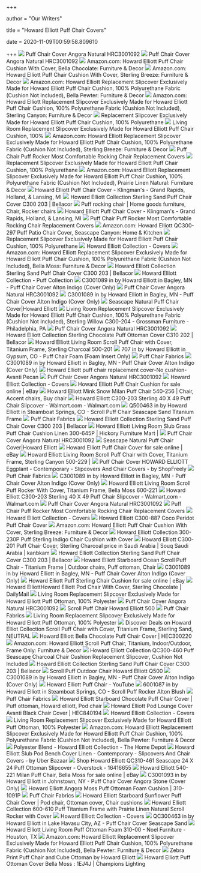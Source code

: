 +++
        
author = "Our Writers"
        
title = "Howard Elliott Puff Chair Covers"
        
date = 2020-11-09T00:59:58.809610
        
+++
[ ![](https://images2.imgix.net/p4dbimg/1095/images/c300-1092.jpg?fit=fill&trim=color&trimcolor=FFFFFF&trimtol=5&bg=FFFFFF&w=1024&h=768&fm=pjpg&auto=format)](https://images2.imgix.net/p4dbimg/1095/images/c300-1092.jpg?fit=fill&trim=color&trimcolor=FFFFFF&trimtol=5&bg=FFFFFF&w=1024&h=768&fm=pjpg&auto=format) Puff Chair Cover Angora Natural HRC3001092
[ ![](https://images2.imgix.net/p4dbimg/1095/images/c300-1092.jpg?fit=fill&trim=color&trimcolor=FFFFFF&trimtol=5&bg=FFFFFF&w=384&h=288&fm=pjpg&auto=format)](https://images2.imgix.net/p4dbimg/1095/images/c300-1092.jpg?fit=fill&trim=color&trimcolor=FFFFFF&trimtol=5&bg=FFFFFF&w=384&h=288&fm=pjpg&auto=format) Puff Chair Cover Angora Natural HRC3001092
[ ![](https://images-na.ssl-images-amazon.com/images/I/51qzAxHYbyL._AC_SY355_.jpg)](https://images-na.ssl-images-amazon.com/images/I/51qzAxHYbyL._AC_SY355_.jpg) Amazon.com: Howard Elliott Puff Chair Cushion With Cover, Bella Chocolate:  Furniture & Decor
[ ![](https://images-na.ssl-images-amazon.com/images/I/61-qp7hh2FL._AC_SL1500_.jpg)](https://images-na.ssl-images-amazon.com/images/I/61-qp7hh2FL._AC_SL1500_.jpg) Amazon.com: Howard Elliott Puff Chair Cushion With Cover, Sterling Breeze:  Furniture & Decor
[ ![](https://images-na.ssl-images-amazon.com/images/I/517%2Bf-jM2YL._AC_SY355_.jpg)](https://images-na.ssl-images-amazon.com/images/I/517%2Bf-jM2YL._AC_SY355_.jpg) Amazon.com: Howard Elliott Replacement Slipcover Exclusively Made for Howard  Elliott Puff Chair Cushion, 100% Polyurethane Fabric (Cushion Not  Included), Bella Pewter: Furniture & Decor
[ ![](https://images-na.ssl-images-amazon.com/images/I/51s06dtNdyL._AC_SL1000_.jpg)](https://images-na.ssl-images-amazon.com/images/I/51s06dtNdyL._AC_SL1000_.jpg) Amazon.com: Howard Elliott Replacement Slipcover Exclusively Made for Howard  Elliott Puff Chair Cushion, 100% Polyurethane Fabric (Cushion Not  Included), Sterling Canyon: Furniture & Decor
[ ![](https://images2.imgix.net/p4dbimg/1095/images/c300-203.jpg?fit=fill&trim=color&trimcolor=FFFFFF&trimtol=5&bg=FFFFFF&w=384&h=288&fm=pjpg&auto=format)](https://images2.imgix.net/p4dbimg/1095/images/c300-203.jpg?fit=fill&trim=color&trimcolor=FFFFFF&trimtol=5&bg=FFFFFF&w=384&h=288&fm=pjpg&auto=format) Replacement Slipcover Exclusively Made for Howard Elliott Puff Chair  Cushion, 100% Polyurethane
[ ![](https://images2.imgix.net/p4dbimg/1095/images/c300-200.jpg?trim=color&trimcolor=FFFFFF&trimtol=5&w=1024&h=768&fm=pjpg&auto=format)](https://images2.imgix.net/p4dbimg/1095/images/c300-200.jpg?trim=color&trimcolor=FFFFFF&trimtol=5&w=1024&h=768&fm=pjpg&auto=format) Living Room Replacement Slipcover Exclusively Made for Howard Elliott Puff  Chair Cushion, 100%
[ ![](https://images-na.ssl-images-amazon.com/images/I/51OPqDFlXaL._AC_SY355_.jpg)](https://images-na.ssl-images-amazon.com/images/I/51OPqDFlXaL._AC_SY355_.jpg) Amazon.com: Howard Elliott Replacement Slipcover Exclusively Made for Howard  Elliott Puff Chair Cushion, 100% Polyurethane Fabric (Cushion Not  Included), Sterling Breeze: Furniture & Decor
[ ![](https://www.goodnightnaturals.com/media/puff-chair-moss.JPG)](https://www.goodnightnaturals.com/media/puff-chair-moss.JPG) Puff Chair Puff Rocker Most Comfortable Rocking Chair Replacement Covers
[ ![](https://images2.imgix.net/p4dbimg/1095/images/c300-203.jpg?fit=fill&trim=color&trimcolor=FFFFFF&trimtol=5&bg=FFFFFF&w=1024&h=768&fm=pjpg&auto=format)](https://images2.imgix.net/p4dbimg/1095/images/c300-203.jpg?fit=fill&trim=color&trimcolor=FFFFFF&trimtol=5&bg=FFFFFF&w=1024&h=768&fm=pjpg&auto=format) Replacement Slipcover Exclusively Made for Howard Elliott Puff Chair  Cushion, 100% Polyurethane
[ ![](https://images-na.ssl-images-amazon.com/images/I/51YnCelz5AL._AC_SL1000_.jpg)](https://images-na.ssl-images-amazon.com/images/I/51YnCelz5AL._AC_SL1000_.jpg) Amazon.com: Howard Elliott Replacement Slipcover Exclusively Made for Howard  Elliott Puff Chair Cushion, 100% Polyurethane Fabric (Cushion Not  Included), Prairie Linen Natural: Furniture & Decor
[ ![](https://images2.imgix.net/p4dbimg/1095/images/c300-224.jpg?fit=fill&trim=color&trimcolor=FFFFFF&trimtol=5&bg=FFFFFF&w=384&h=288&fm=pjpg&auto=format)](https://images2.imgix.net/p4dbimg/1095/images/c300-224.jpg?fit=fill&trim=color&trimcolor=FFFFFF&trimtol=5&bg=FFFFFF&w=384&h=288&fm=pjpg&auto=format) Howard Elliott Puff Chair Cover - Klingman's - Grand Rapids, Holland, &  Lansing, MI
[ ![](https://mediacdn.bellacor.com/images/300/15801C300229-055.jpg)](https://mediacdn.bellacor.com/images/300/15801C300229-055.jpg) Howard Elliott Collection Sterling Sand Puff Chair Cover C300 203 | Bellacor
[ ![](https://i.pinimg.com/originals/55/11/6a/55116ab600522f0fc4ebdcb5d6b0ecf6.jpg)](https://i.pinimg.com/originals/55/11/6a/55116ab600522f0fc4ebdcb5d6b0ecf6.jpg) Puff rocking chair | Home goods furniture, Chair, Rocker chairs
[ ![](https://images2.imgix.net/p4dbimg/1095/images/c300-774.jpg?fit=fill&trim=color&trimcolor=FFFFFF&trimtol=5&bg=FFFFFF&w=384&h=288&fm=pjpg&auto=format)](https://images2.imgix.net/p4dbimg/1095/images/c300-774.jpg?fit=fill&trim=color&trimcolor=FFFFFF&trimtol=5&bg=FFFFFF&w=384&h=288&fm=pjpg&auto=format) Howard Elliott Puff Chair Cover - Klingman's - Grand Rapids, Holland, &  Lansing, MI
[ ![](https://www.goodnightnaturals.com/media/puff-ottoman-brown.JPG)](https://www.goodnightnaturals.com/media/puff-ottoman-brown.JPG) Puff Chair Puff Rocker Most Comfortable Rocking Chair Replacement Covers
[ ![](https://images-na.ssl-images-amazon.com/images/I/51ufSHuSRkL._AC_SL1000_.jpg)](https://images-na.ssl-images-amazon.com/images/I/51ufSHuSRkL._AC_SL1000_.jpg) Amazon.com: Howard Elliott QC300-297 Puff Patio Chair Cover, Seascape  Canyon: Home & Kitchen
[ ![](https://images2.imgix.net/p4dbimg/1095/images/c300-203.jpg?fit=fill&trim=color&trimcolor=FFFFFF&trimtol=5&bg=FFFFFF&dl=C300-203.jpg&fm=jpg&auto=format)](https://images2.imgix.net/p4dbimg/1095/images/c300-203.jpg?fit=fill&trim=color&trimcolor=FFFFFF&trimtol=5&bg=FFFFFF&dl=C300-203.jpg&fm=jpg&auto=format) Replacement Slipcover Exclusively Made for Howard Elliott Puff Chair  Cushion, 100% Polyurethane
[ ![](https://www.howardelliott.com/images/Variant/medium/C300-203.jpg)](https://www.howardelliott.com/images/Variant/medium/C300-203.jpg) Howard Elliott Collection - Covers
[ ![](https://images-na.ssl-images-amazon.com/images/I/51oq3LpfAbL._AC_SX569_.jpg)](https://images-na.ssl-images-amazon.com/images/I/51oq3LpfAbL._AC_SX569_.jpg) Amazon.com: Howard Elliott Replacement Slipcover Exclusively Made for Howard  Elliott Puff Chair Cushion, 100% Polyurethane Fabric (Cushion Not  Included), Bella Moss: Furniture & Decor
[ ![](https://mediacdn.bellacor.com/images/300/15801QC300461-055.jpg)](https://mediacdn.bellacor.com/images/300/15801QC300461-055.jpg) Howard Elliott Collection Sterling Sand Puff Chair Cover C300 203 | Bellacor
[ ![](https://www.howardelliott.com/Images/header%20images/Patio-Puff-HEADER-2018.jpg)](https://www.howardelliott.com/Images/header%20images/Patio-Puff-HEADER-2018.jpg) Howard Elliott Collection - Puff Collection
[ ![](https://images.webfronts.com/cache/meetcipelcvq.jpg?imgeng=/w_220/h_220/m_letterbox_ffffff_100)](https://images.webfronts.com/cache/meetcipelcvq.jpg?imgeng=/w_220/h_220/m_letterbox_ffffff_100) C3001089 in by Howard Elliott in Bagley, MN - Puff Chair Cover Alton Indigo  (Cover Only)
[ ![](https://images2.imgix.net/p4dbimg/1095/images/c300-1092_3_.jpg?trim=color&trimcolor=FFFFFF&trimtol=5&w=1024&h=768&fm=pjpg&auto=format)](https://images2.imgix.net/p4dbimg/1095/images/c300-1092_3_.jpg?trim=color&trimcolor=FFFFFF&trimtol=5&w=1024&h=768&fm=pjpg&auto=format) Puff Chair Cover Angora Natural HRC3001092
[ ![](https://images.webfronts.com/cache/mepbrwbbnlkx.jpg?imgeng=/w_500/h_500/m_letterbox_ffffff_100)](https://images.webfronts.com/cache/mepbrwbbnlkx.jpg?imgeng=/w_500/h_500/m_letterbox_ffffff_100) C3001089 in by Howard Elliott in Bagley, MN - Puff Chair Cover Alton Indigo  (Cover Only)
[ ![](https://www.howardelliott.com/images/VARIANT/highres/QC300-467.jpg)](https://www.howardelliott.com/images/VARIANT/highres/QC300-467.jpg) Seascape Natural Puff Chair Cover|Howard Elliott
[ ![](https://images2.imgix.net/p4dbimg/1095/images/c300-204.jpg?fit=fill&trim=color&trimcolor=FFFFFF&trimtol=5&bg=FFFFFF&w=768&h=576&fm=pjpg&auto=format)](https://images2.imgix.net/p4dbimg/1095/images/c300-204.jpg?fit=fill&trim=color&trimcolor=FFFFFF&trimtol=5&bg=FFFFFF&w=768&h=576&fm=pjpg&auto=format) Living Room Replacement Slipcover Exclusively Made for Howard Elliott Puff  Chair Cushion, 100% Polyurethane Fabric (Cushion Not Included), Sterling  Willow C300-204 - Grossman Furniture - Philadelphia, PA
[ ![](https://images2.imgix.net/p4dbimg/1095/images/c300-1092_5_.jpg?trim=color&trimcolor=FFFFFF&trimtol=5&w=1024&h=768&fm=pjpg&auto=format)](https://images2.imgix.net/p4dbimg/1095/images/c300-1092_5_.jpg?trim=color&trimcolor=FFFFFF&trimtol=5&w=1024&h=768&fm=pjpg&auto=format) Puff Chair Cover Angora Natural HRC3001092
[ ![](https://www.bellacor.com/media.bellacor.com/images/1500/15801C310202-055.jpg)](https://www.bellacor.com/media.bellacor.com/images/1500/15801C310202-055.jpg) Howard Elliott Collection Sterling Chocolate Puff Ottoman Cover C310 202 |  Bellacor
[ ![](https://images2.imgix.net/p4dbimg/1095/images/500-201.jpg?trim=color&trimcolor=FFFFFF&trimtol=5&w=1024&h=768&fm=pjpg&auto=format)](https://images2.imgix.net/p4dbimg/1095/images/500-201.jpg?trim=color&trimcolor=FFFFFF&trimtol=5&w=1024&h=768&fm=pjpg&auto=format) Howard Elliott Living Room Scroll Puff Chair with Cover, Titanium Frame,  Sterling Charcoal 500-201
[ ![](https://images.webfronts.com/cache/mehfqawlfqli.jpg?imgeng=/w_500/h_500/m_letterbox_ffffff_100)](https://images.webfronts.com/cache/mehfqawlfqli.jpg?imgeng=/w_500/h_500/m_letterbox_ffffff_100) 707 in by Howard Elliott in Gypsum, CO - Puff Chair Foam (Foam Insert Only)
[ ![](https://www.zanadia.com/data2/images/puffslideravanti.jpg)](https://www.zanadia.com/data2/images/puffslideravanti.jpg) Puff Chair Fabrics
[ ![](https://images.webfronts.com/cache/mertahlblxsn.jpg?imgeng=/w_500/h_500/m_letterbox_ffffff_100)](https://images.webfronts.com/cache/mertahlblxsn.jpg?imgeng=/w_500/h_500/m_letterbox_ffffff_100) C3001089 in by Howard Elliott in Bagley, MN - Puff Chair Cover Alton Indigo  (Cover Only)
[ ![](https://www.zanadia.com/assets/images/Puff06/Puff-Chair-Avanti-Pecan.jpg)](https://www.zanadia.com/assets/images/Puff06/Puff-Chair-Avanti-Pecan.jpg) Howard Elliott puff chair replacement cover-No cushion-Avanti Pecan
[ ![](https://images2.imgix.net/p4dbimg/1095/images/c300-1092_2_.jpg?trim=color&trimcolor=FFFFFF&trimtol=5&w=1024&h=768&fm=pjpg&auto=format)](https://images2.imgix.net/p4dbimg/1095/images/c300-1092_2_.jpg?trim=color&trimcolor=FFFFFF&trimtol=5&w=1024&h=768&fm=pjpg&auto=format) Puff Chair Cover Angora Natural HRC3001092
[ ![](https://www.howardelliott.com/images/Variant/medium/7-07.jpg)](https://www.howardelliott.com/images/Variant/medium/7-07.jpg) Howard Elliott Collection - Covers
[ ![](https://i.ebayimg.com/images/g/0RUAAOSwWMhfhO5y/s-l1600.jpg)](https://i.ebayimg.com/images/g/0RUAAOSwWMhfhO5y/s-l1600.jpg) Howard Elliott Puff Chair Cushion for sale online | eBay
[ ![](https://i.pinimg.com/originals/b8/62/6e/b8626e03ba3b1b1e188458b47320b183.jpg)](https://i.pinimg.com/originals/b8/62/6e/b8626e03ba3b1b1e188458b47320b183.jpg) Howard Elliott Mink Snow Milan Puff Chair 540-256 | Chair, Accent chairs,  Buy chair
[ ![](https://i5.walmartimages.com/asr/2174f01c-83d8-4ab9-be5e-2e2971487ea2.5a64cb699bff3e7effc48b6f6d4760d1.jpeg?odnWidth=282&odnHeight=282&odnBg=ffffff)](https://i5.walmartimages.com/asr/2174f01c-83d8-4ab9-be5e-2e2971487ea2.5a64cb699bff3e7effc48b6f6d4760d1.jpeg?odnWidth=282&odnHeight=282&odnBg=ffffff) Howard Elliott C300-203 Sterling 40 X 49 Puff Chair Slipcover - Walmart.com  - Walmart.com
[ ![](https://images.webfronts.com/cache/meywvvciofoi.jpg?imgeng=/w_500/h_500/m_letterbox_ffffff_100)](https://images.webfronts.com/cache/meywvvciofoi.jpg?imgeng=/w_500/h_500/m_letterbox_ffffff_100) Q500463 in by Howard Elliott in Steamboat Springs, CO - Scroll Puff Chair  Seascape Sand Titanium Frame
[ ![](https://www.zanadia.com/data2/images/puffsliderbella.jpg)](https://www.zanadia.com/data2/images/puffsliderbella.jpg) Puff Chair Fabrics
[ ![](https://mediacdn.bellacor.com/images/250/2491-M100-419-231-A.jpg)](https://mediacdn.bellacor.com/images/250/2491-M100-419-231-A.jpg) Howard Elliott Collection Sterling Sand Puff Chair Cover C300 203 | Bellacor
[ ![](https://images2.imgix.net/p4dbimg/1095/images/300-645p_3_.jpg?trim=color&trimcolor=FFFFFF&trimtol=5&w=1024&h=768&fm=pjpg&auto=format)](https://images2.imgix.net/p4dbimg/1095/images/300-645p_3_.jpg?trim=color&trimcolor=FFFFFF&trimtol=5&w=1024&h=768&fm=pjpg&auto=format) Howard Elliott Living Room Slub Grass Puff Chair Cushion Linen 300-645P |  Hickory Furniture Mart |
[ ![](https://images2.imgix.net/p4dbimg/1095/images/c300-1092_6_.jpg?trim=color&trimcolor=FFFFFF&trimtol=5&w=1024&h=768&fm=pjpg&auto=format)](https://images2.imgix.net/p4dbimg/1095/images/c300-1092_6_.jpg?trim=color&trimcolor=FFFFFF&trimtol=5&w=1024&h=768&fm=pjpg&auto=format) Puff Chair Cover Angora Natural HRC3001092
[ ![](https://www.howardelliott.com/images/Variant/large/QC300-467.jpg)](https://www.howardelliott.com/images/Variant/large/QC300-467.jpg) Seascape Natural Puff Chair Cover|Howard Elliott
[ ![](https://i.ebayimg.com/images/g/3ZAAAOSwmIJe09eA/s-l1600.jpg)](https://i.ebayimg.com/images/g/3ZAAAOSwmIJe09eA/s-l1600.jpg) Howard Elliott Puff Chair Cover for sale online | eBay
[ ![](https://images2.imgix.net/p4dbimg/1095/images/500-229.jpg?trim=color&trimcolor=FFFFFF&trimtol=5&w=1024&h=768&fm=pjpg&auto=format)](https://images2.imgix.net/p4dbimg/1095/images/500-229.jpg?trim=color&trimcolor=FFFFFF&trimtol=5&w=1024&h=768&fm=pjpg&auto=format) Howard Elliott Living Room Scroll Puff Chair with Cover, Titanium Frame,  Sterling Canyon 500-229 |
[ ![](https://st.hzcdn.com/fimgs/c101ffcd070c369a_5178-w300-h300-b1-p10--.jpg)](https://st.hzcdn.com/fimgs/c101ffcd070c369a_5178-w300-h300-b1-p10--.jpg) Puff Chair Cover HOWARD ELLIOTT Eggplant - Contemporary - Slipcovers And Chair  Covers - by ShopFreely
[ ![](https://www.zanadia.com/assets/images/puff-images/sm/Bella-Sand-Puff-cover.jpg)](https://www.zanadia.com/assets/images/puff-images/sm/Bella-Sand-Puff-cover.jpg) Puff Chair Fabrics
[ ![](https://images.webfronts.com/cache/mexcbabwhjwx.jpg?imgeng=/w_500/h_500/m_letterbox_ffffff_100)](https://images.webfronts.com/cache/mexcbabwhjwx.jpg?imgeng=/w_500/h_500/m_letterbox_ffffff_100) C3001089 in by Howard Elliott in Bagley, MN - Puff Chair Cover Alton Indigo  (Cover Only)
[ ![](https://images2.imgix.net/p4dbimg/1095/images/600-221.jpg?trim=color&trimcolor=FFFFFF&trimtol=5&w=1024&h=768&fm=pjpg&auto=format)](https://images2.imgix.net/p4dbimg/1095/images/600-221.jpg?trim=color&trimcolor=FFFFFF&trimtol=5&w=1024&h=768&fm=pjpg&auto=format) Howard Elliott Living Room Scroll Puff Rocker With Cover, Titanium Frame,  Bella Moss 600-221
[ ![](https://i5.walmartimages.com/asr/bd6e8ebd-5599-4305-81a4-21481f8f1a4e_1.4575e3f6dc35492129be690356ad67e4.jpeg?odnWidth=282&odnHeight=282&odnBg=ffffff)](https://i5.walmartimages.com/asr/bd6e8ebd-5599-4305-81a4-21481f8f1a4e_1.4575e3f6dc35492129be690356ad67e4.jpeg?odnWidth=282&odnHeight=282&odnBg=ffffff) Howard Elliott C300-203 Sterling 40 X 49 Puff Chair Slipcover - Walmart.com  - Walmart.com
[ ![](https://images2.imgix.net/p4dbimg/1095/images/c300-1092_7_.jpg?trim=color&trimcolor=FFFFFF&trimtol=5&w=1024&h=768&fm=pjpg&auto=format)](https://images2.imgix.net/p4dbimg/1095/images/c300-1092_7_.jpg?trim=color&trimcolor=FFFFFF&trimtol=5&w=1024&h=768&fm=pjpg&auto=format) Puff Chair Cover Angora Natural HRC3001092
[ ![](https://www.goodnightnaturals.com/media/puff-swatches.JPG)](https://www.goodnightnaturals.com/media/puff-swatches.JPG) Puff Chair Puff Rocker Most Comfortable Rocking Chair Replacement Covers
[ ![](https://www.howardelliott.com/images/Variant/medium/QC310-460.jpg)](https://www.howardelliott.com/images/Variant/medium/QC310-460.jpg) Howard Elliott Collection - Covers
[ ![](https://c.shld.net/rpx/i/s/pi/mp/24335/prod_13538327429?src=http%3A%2F%2Fcdn.beyondstores.com%2Fimages%2FP%2FHoward-Elliott-C300-887-Coco-Peridot-Puff-Chair-Cover.jpg&d=3affeb5fb08cf4c219038b49cec005dc411c6f7d&?hei=64&wid=64&qlt=50)](https://c.shld.net/rpx/i/s/pi/mp/24335/prod_13538327429?src=http%3A%2F%2Fcdn.beyondstores.com%2Fimages%2FP%2FHoward-Elliott-C300-887-Coco-Peridot-Puff-Chair-Cover.jpg&d=3affeb5fb08cf4c219038b49cec005dc411c6f7d&?hei=64&wid=64&qlt=50) Howard Elliott C300-887 Coco Peridot Puff Chair Cover
[ ![](https://images-na.ssl-images-amazon.com/images/I/513DPshZdQL._AC_UL160_SR160,160_.jpg)](https://images-na.ssl-images-amazon.com/images/I/513DPshZdQL._AC_UL160_SR160,160_.jpg) Amazon.com: Howard Elliott Puff Chair Cushion With Cover, Sterling Breeze:  Furniture & Decor
[ ![](https://media.lightingnewyork.com/vendors/hec/gallery/300-230P.jpg)](https://media.lightingnewyork.com/vendors/hec/gallery/300-230P.jpg) Howard Elliott Collection 300-230P Puff Sterling Indigo Chair Cushion with  Cover
[ ![](https://cf2.s3.souqcdn.com/item/2019/04/19/37/39/43/62/item_XL_37394362_bab4c171674c7.jpg)](https://cf2.s3.souqcdn.com/item/2019/04/19/37/39/43/62/item_XL_37394362_bab4c171674c7.jpg) Howard Elliott C300-201 Puff Chair Cover, Sterling Charcoal price in Saudi  Arabia | Souq Saudi Arabia | kanbkam
[ ![](https://img.youtube.com/vi/ntEuZsrInzw/0.jpg)](https://img.youtube.com/vi/ntEuZsrInzw/0.jpg) Howard Elliott Collection Sterling Sand Puff Chair Cover C300 203 | Bellacor
[ ![](https://i.pinimg.com/originals/2d/9a/fa/2d9afa99f06805e088ce114057887279.jpg)](https://i.pinimg.com/originals/2d/9a/fa/2d9afa99f06805e088ce114057887279.jpg) Howard Elliott Starboard Ocean Scroll Puff Chair - Titanium Frame | Outdoor  chairs, Puff ottoman, Chair
[ ![](https://images.webfronts.com/cache/mexoxydobjrl.jpg?imgeng=/w_500/h_500/m_letterbox_ffffff_100)](https://images.webfronts.com/cache/mexoxydobjrl.jpg?imgeng=/w_500/h_500/m_letterbox_ffffff_100) C3001089 in by Howard Elliott in Bagley, MN - Puff Chair Cover Alton Indigo  (Cover Only)
[ ![](https://i.ebayimg.com/images/g/D2sAAOSw-Qle~kUG/s-l1600.jpg)](https://i.ebayimg.com/images/g/D2sAAOSw-Qle~kUG/s-l1600.jpg) Howard Elliott Puff Sterling Chair Cushion for sale online | eBay
[ ![](https://st.hzcdn.com/fimgs/3d1125fb055d6e3d_6098-w600-h600-b1-p10--home-design.jpg)](https://st.hzcdn.com/fimgs/3d1125fb055d6e3d_6098-w600-h600-b1-p10--home-design.jpg) Howard ElliottHoward Elliott Pod Chair With Cover, Sterling Chocolate |  DailyMail
[ ![](https://images2.imgix.net/p4dbimg/1095/images/c310-224.jpg?fit=fill&trim=color&trimcolor=FFFFFF&trimtol=5&bg=FFFFFF&w=768&h=576&fm=pjpg&auto=format)](https://images2.imgix.net/p4dbimg/1095/images/c310-224.jpg?fit=fill&trim=color&trimcolor=FFFFFF&trimtol=5&bg=FFFFFF&w=768&h=576&fm=pjpg&auto=format) Living Room Replacement Slipcover Exclusively Made for Howard Elliott Puff  Ottoman, 100% Polyester
[ ![](https://images2.imgix.net/p4dbimg/1095/images/c300-1092_4_.jpg?trim=color&trimcolor=FFFFFF&trimtol=5&w=1024&h=768&fm=pjpg&auto=format)](https://images2.imgix.net/p4dbimg/1095/images/c300-1092_4_.jpg?trim=color&trimcolor=FFFFFF&trimtol=5&w=1024&h=768&fm=pjpg&auto=format) Puff Chair Cover Angora Natural HRC3001092
[ ![](https://www.totallyfurniture.com/pub/media/catalog/product/h/t/httpssep.yimg.comaytotallyfurniturescroll-puff-chair-howard-elliott-500-16.gif)](https://www.totallyfurniture.com/pub/media/catalog/product/h/t/httpssep.yimg.comaytotallyfurniturescroll-puff-chair-howard-elliott-500-16.gif) Scroll Puff Chair Howard Elliott 500
[ ![](https://www.zanadia.com/assets/images/puff-images/sm/Bella-Royal-Puff-cover.jpg)](https://www.zanadia.com/assets/images/puff-images/sm/Bella-Royal-Puff-cover.jpg) Puff Chair Fabrics
[ ![](https://images2.imgix.net/p4dbimg/1095/images/c310-220.jpg?fit=fill&trim=color&trimcolor=FFFFFF&trimtol=5&bg=FFFFFF&w=384&h=288&fm=pjpg&auto=format)](https://images2.imgix.net/p4dbimg/1095/images/c310-220.jpg?fit=fill&trim=color&trimcolor=FFFFFF&trimtol=5&bg=FFFFFF&w=384&h=288&fm=pjpg&auto=format) Living Room Replacement Slipcover Exclusively Made for Howard Elliott Puff  Ottoman, 100% Polyester
[ ![](https://images.prod.meredith.com/product/6f8d2486d8afe00cbebd8c2ac5e6f045/1601762474221/l/howard-elliot-collection-scroll-puff-chair-with-cover-titanium-frame-sterling-sand-neutral)](https://images.prod.meredith.com/product/6f8d2486d8afe00cbebd8c2ac5e6f045/1601762474221/l/howard-elliot-collection-scroll-puff-chair-with-cover-titanium-frame-sterling-sand-neutral) Discover Deals on Howard Elliot Collection Scroll Puff Chair with Cover,  Titanium Frame, Sterling Sand, NEUTRAL
[ ![](https://imgdataserver.com/items/howard-elliott-puff-chair-cover-hec3001092.jpg)](https://imgdataserver.com/items/howard-elliott-puff-chair-cover-hec3001092.jpg) Howard Elliott Bella Chocolate Puff Chair Cover | HEC300220
[ ![](https://images-na.ssl-images-amazon.com/images/I/61gr2SqBc9L._AC_SL1500_.jpg)](https://images-na.ssl-images-amazon.com/images/I/61gr2SqBc9L._AC_SL1500_.jpg) Amazon.com: Howard Elliott Scroll Puff Chair, Titanium, Indoor/Outdoor,  Frame Only: Furniture & Decor
[ ![](https://media.lightingnewyork.com/vendors/hec/gallery/QC300-460.jpg)](https://media.lightingnewyork.com/vendors/hec/gallery/QC300-460.jpg) Howard Elliott Collection QC300-460 Puff Seascape Charcoal Chair Cushion  Replacement Slipcover, Cushion Not Included
[ ![](https://mediacdn.bellacor.com/images/250/251FIRST-601754719257.jpg)](https://mediacdn.bellacor.com/images/250/251FIRST-601754719257.jpg) Howard Elliott Collection Sterling Sand Puff Chair Cover C300 203 | Bellacor
[ ![](https://www.totallyfurniture.com/pub/media/catalog/product/h/t/httpssep.yimg.comaytotallyfurniturescroll-puff-outdoor-chair-howard-elliott-q500-16.gif)](https://www.totallyfurniture.com/pub/media/catalog/product/h/t/httpssep.yimg.comaytotallyfurniturescroll-puff-outdoor-chair-howard-elliott-q500-16.gif) Scroll Puff Outdoor Chair Howard Elliott Q500
[ ![](https://images.webfronts.com/cache/meursgdsoslr.jpg?imgeng=/w_500/h_500/m_letterbox_ffffff_100)](https://images.webfronts.com/cache/meursgdsoslr.jpg?imgeng=/w_500/h_500/m_letterbox_ffffff_100) C3001089 in by Howard Elliott in Bagley, MN - Puff Chair Cover Alton Indigo  (Cover Only)
[ ![](https://i.ytimg.com/vi/ntEuZsrInzw/maxresdefault.jpg)](https://i.ytimg.com/vi/ntEuZsrInzw/maxresdefault.jpg) Howard Elliott Puff Chair - YouTube
[ ![](https://images.webfronts.com/cache/mepxstydobjt.jpg?imgeng=/w_500/h_500/m_letterbox_ffffff_100)](https://images.webfronts.com/cache/mepxstydobjt.jpg?imgeng=/w_500/h_500/m_letterbox_ffffff_100) 6001087 in by Howard Elliott in Steamboat Springs, CO - Scroll Puff Rocker  Alton Blush
[ ![](https://www.zanadia.com/data2/images/puffslider1.jpg)](https://www.zanadia.com/data2/images/puffslider1.jpg) Puff Chair Fabrics
[ ![](https://i.pinimg.com/originals/59/f3/88/59f38887cff64cfac8c9e4180f19befc.jpg)](https://i.pinimg.com/originals/59/f3/88/59f38887cff64cfac8c9e4180f19befc.jpg) Howard Elliott Starboard Chocolate Puff Chair Cover | Puff ottoman, Howard  elliott, Pod chair
[ ![](https://imgdataserver.com/items/howard-elliott-pod-lounge-cover-hec840194_zm.jpg)](https://imgdataserver.com/items/howard-elliott-pod-lounge-cover-hec840194_zm.jpg) Howard Elliott Pod Lounge Cover Avanti Black Chair Cover | HEC840194
[ ![](https://www.howardelliott.com/Images/header%20images/pod-HEADER-2020.jpg)](https://www.howardelliott.com/Images/header%20images/pod-HEADER-2020.jpg) Howard Elliott Collection - Covers
[ ![](https://images2.imgix.net/p4dbimg/1095/images/c310-224.jpg?fit=fill&trim=color&trimcolor=FFFFFF&trimtol=5&bg=FFFFFF&w=384&h=288&fm=pjpg&auto=format)](https://images2.imgix.net/p4dbimg/1095/images/c310-224.jpg?fit=fill&trim=color&trimcolor=FFFFFF&trimtol=5&bg=FFFFFF&w=384&h=288&fm=pjpg&auto=format) Living Room Replacement Slipcover Exclusively Made for Howard Elliott Puff  Ottoman, 100% Polyester
[ ![](https://images-na.ssl-images-amazon.com/images/I/51lF5x82b9L._AC_UL160_SR160,160_.jpg)](https://images-na.ssl-images-amazon.com/images/I/51lF5x82b9L._AC_UL160_SR160,160_.jpg) Amazon.com: Howard Elliott Replacement Slipcover Exclusively Made for Howard  Elliott Puff Chair Cushion, 100% Polyurethane Fabric (Cushion Not  Included), Bella Pewter: Furniture & Decor
[ ![](https://images.homedepot-static.com/productImages/0e7cac59-7997-4592-8154-f89e54c797b1/svn/black-howard-elliott-collection-accent-chairs-510-286-64_400_compressed.jpg)](https://images.homedepot-static.com/productImages/0e7cac59-7997-4592-8154-f89e54c797b1/svn/black-howard-elliott-collection-accent-chairs-510-286-64_400_compressed.jpg) Polyester Blend - Howard Elliott Collection - The Home Depot
[ ![](https://st.hzcdn.com/simgs/e71169f00be05b59_4-9096/home-design.jpg)](https://st.hzcdn.com/simgs/e71169f00be05b59_4-9096/home-design.jpg) Howard Elliott Slub Pod Bench Cover Linen - Contemporary - Slipcovers And Chair  Covers - by Uber Bazaar
[ ![](https://ak1.ostkcdn.com/images/products/is/images/direct/3b0775984ef023ea67defd2d0a592a4c622c3b42/Howard-Elliott-QC310-461-Seascape-24-X-24-Puff-Ottoman-Slipcover.jpg?impolicy=medium)](https://ak1.ostkcdn.com/images/products/is/images/direct/3b0775984ef023ea67defd2d0a592a4c622c3b42/Howard-Elliott-QC310-461-Seascape-24-X-24-Puff-Ottoman-Slipcover.jpg?impolicy=medium) Shop Howard Elliott QC310-461 Seascape 24 X 24 Puff Ottoman Slipcover -  Overstock - 16416655
[ ![](https://i.ebayimg.com/images/g/XMgAAOSwxdVema0k/s-l1600.jpg)](https://i.ebayimg.com/images/g/XMgAAOSwxdVema0k/s-l1600.jpg) Howard Elliott 540-221 Milan Puff Chair, Bella Moss for sale online | eBay
[ ![](https://images.webfronts.com/cache/mecjxksumhyg.jpg?imgeng=/w_500/h_500/m_letterbox_ffffff_100)](https://images.webfronts.com/cache/mecjxksumhyg.jpg?imgeng=/w_500/h_500/m_letterbox_ffffff_100) C3001093 in by Howard Elliott in Johnstown, NY - Puff Chair Cover Angora  Stone (Cover Only)
[ ![](https://imgdataserver.com/items/howard-elliott-puff-ottoman-foam-cushions-green-pillows-throw-he3101091p_zm.jpg)](https://imgdataserver.com/items/howard-elliott-puff-ottoman-foam-cushions-green-pillows-throw-he3101091p_zm.jpg) Howard Elliott Angora Moss Puff Ottoman Foam Cushion | 310-1091P
[ ![](https://www.zanadia.com/assets/images/Puff-images/sm/Puff-chair-rocker-sterling-sand.jpg)](https://www.zanadia.com/assets/images/Puff-images/sm/Puff-chair-rocker-sterling-sand.jpg) Puff Chair Fabrics
[ ![](https://i.pinimg.com/originals/c2/7b/dc/c27bdc93738c4fd3a8292193428cd59c.jpg)](https://i.pinimg.com/originals/c2/7b/dc/c27bdc93738c4fd3a8292193428cd59c.jpg) Howard Elliott Starboard Sunflower Puff Chair Cover | Pod chair, Ottoman  cover, Chair cushions
[ ![](https://media.lightingnewyork.com/vendors/hec/gallery/600-610.jpg)](https://media.lightingnewyork.com/vendors/hec/gallery/600-610.jpg) Howard Elliott Collection 600-610 Puff Titanium Frame with Prairie Linen  Natural Scroll Rocker with Cover
[ ![](https://www.howardelliott.com/images/Variant/medium/C300-CUSTOM.jpg)](https://www.howardelliott.com/images/Variant/medium/C300-CUSTOM.jpg) Howard Elliott Collection - Covers
[ ![](https://images.webfronts.com/cache/mecvrleqawkd.jpg?imgeng=/w_800)](https://images.webfronts.com/cache/mecvrleqawkd.jpg?imgeng=/w_800) QC300463 in by Howard Elliott in Lake Havasu City, AZ - Puff Chair Cover  Seascape Sand
[ ![](https://images2.imgix.net/p4dbimg/1095/images/310-00.jpg?trim=color&trimcolor=FFFFFF&trimtol=5&w=1024&h=768&fm=pjpg&auto=format)](https://images2.imgix.net/p4dbimg/1095/images/310-00.jpg?trim=color&trimcolor=FFFFFF&trimtol=5&w=1024&h=768&fm=pjpg&auto=format) Howard Elliott Living Room Puff Ottoman Foam 310-00 - Noel Furniture -  Houston, TX
[ ![](https://images-na.ssl-images-amazon.com/images/I/71h28fwy2oL._AC_UL160_SR160,160_.jpg)](https://images-na.ssl-images-amazon.com/images/I/71h28fwy2oL._AC_UL160_SR160,160_.jpg) Amazon.com: Howard Elliott Replacement Slipcover Exclusively Made for Howard  Elliott Puff Chair Cushion, 100% Polyurethane Fabric (Cushion Not  Included), Bella Pewter: Furniture & Decor
[ ![](https://isteam.wsimg.com/ip/ae89263a-34cd-418d-8a26-8eb2433b0f32/ols/605_original/:/rs=w:600,h:600)](https://isteam.wsimg.com/ip/ae89263a-34cd-418d-8a26-8eb2433b0f32/ols/605_original/:/rs=w:600,h:600) Zebra Print Puff Chair and Cube Ottoman by Howard Elliott
[ ![](https://www.championslighting.com/howard-elliott-puff-ottoman-cover-bella-moss/clients/championslighting/champions_logo_new.png)](https://www.championslighting.com/howard-elliott-puff-ottoman-cover-bella-moss/clients/championslighting/champions_logo_new.png) Howard Elliott Puff Ottoman Cover Bella Moss : 1EJ4J | Champions Lighting
